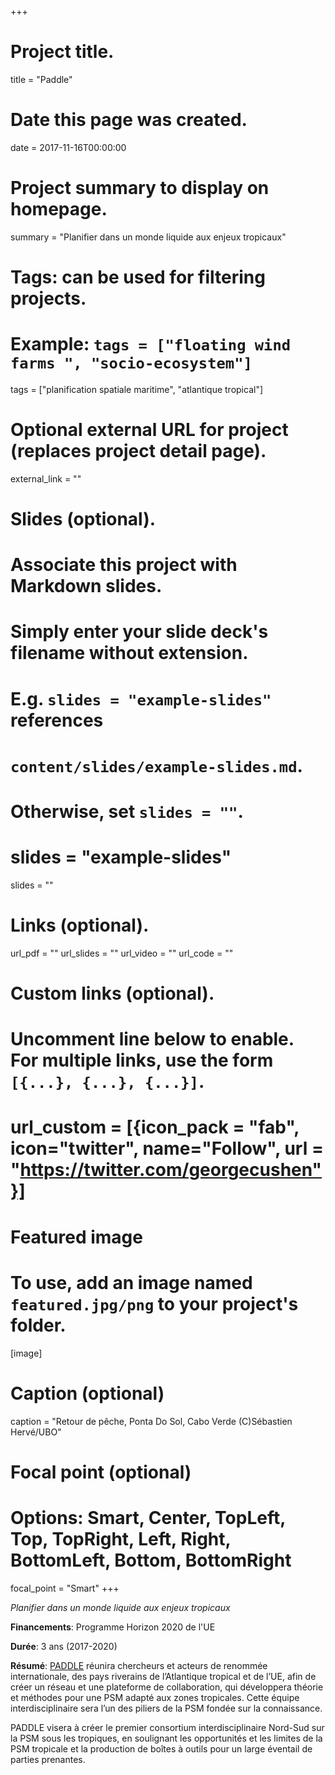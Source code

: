 +++
# Project title.
title = "Paddle"

# Date this page was created.
date = 2017-11-16T00:00:00

# Project summary to display on homepage.
summary = "Planifier dans un monde liquide aux enjeux tropicaux"

# Tags: can be used for filtering projects.
# Example: `tags = ["floating wind farms ", "socio-ecosystem"]`
tags = ["planification spatiale maritime", "atlantique tropical"]

# Optional external URL for project (replaces project detail page).
external_link = ""

# Slides (optional).
#   Associate this project with Markdown slides.
#   Simply enter your slide deck's filename without extension.
#   E.g. `slides = "example-slides"` references 
#   `content/slides/example-slides.md`.
#   Otherwise, set `slides = ""`.
# slides = "example-slides"
 slides = ""

# Links (optional).
url_pdf = ""
url_slides = ""
url_video = ""
url_code = ""

# Custom links (optional).
#   Uncomment line below to enable. For multiple links, use the form `[{...}, {...}, {...}]`.
# url_custom = [{icon_pack = "fab", icon="twitter", name="Follow", url = "https://twitter.com/georgecushen"}]

# Featured image
# To use, add an image named `featured.jpg/png` to your project's folder. 
[image]
  # Caption (optional)
  caption = "Retour de pêche, Ponta Do Sol, Cabo Verde (C)Sébastien Hervé/UBO"
  
  # Focal point (optional)
  # Options: Smart, Center, TopLeft, Top, TopRight, Left, Right, BottomLeft, Bottom, BottomRight
  focal_point = "Smart"
+++



_Planifier dans un monde liquide aux enjeux tropicaux_


__Financements__: Programme Horizon 2020 de l'UE

__Durée__: 3 ans (2017-2020)

__Résumé__: 
[PADDLE](https://www-iuem.univ-brest.fr/paddle) réunira chercheurs et acteurs de renommée internationale, des pays riverains de l’Atlantique tropical et de l’UE, afin de créer un réseau et une plateforme de collaboration, qui développera théorie et méthodes pour une PSM adapté aux zones tropicales. Cette équipe interdisciplinaire sera l’un des piliers de la PSM fondée sur la connaissance.

PADDLE visera à créer le premier consortium interdisciplinaire Nord-Sud sur la PSM sous les tropiques, en soulignant les opportunités et les limites de la PSM tropicale et la production de boîtes à outils pour un large éventail de parties prenantes.

